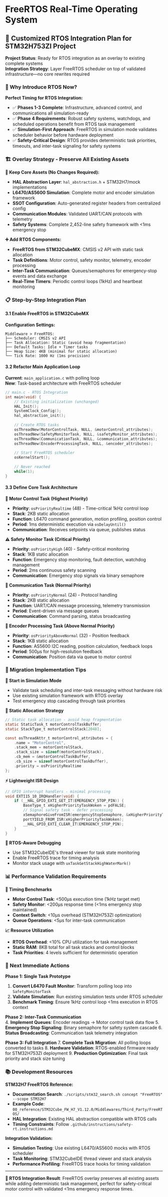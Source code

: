 # FreeRTOS Real-Time Operating System

## 🎯 Customized RTOS Integration Plan for STM32H753ZI Project

**Project Status**: Ready for RTOS integration as an overlay to existing complete systems  
**Integration Strategy**: Layer FreeRTOS scheduler on top of validated infrastructure—no core rewrites required

### 🚀 Why Introduce RTOS Now?

**Perfect Timing for RTOS Integration:**
- ✅ **Phases 1-3 Complete**: Infrastructure, advanced control, and communications all simulation-ready
- ✅ **Phase 4 Requirements**: Robust safety systems, watchdogs, and scheduled operations benefit from RTOS task management
- ✅ **Simulation-First Approach**: FreeRTOS in simulation mode validates scheduler behavior before hardware deployment
- ✅ **Safety-Critical Design**: RTOS provides deterministic task priorities, timeouts, and inter-task signaling for safety systems

### 🏗️ Overlay Strategy - Preserve All Existing Assets

**🔧 Keep Core Assets (No Changes Required):**
- **HAL Abstraction Layer**: `hal_abstraction.h` + STM32H7/mock implementations
- **L6470/AS5600 Simulation**: Complete motor and encoder simulation framework  
- **SSOT Configuration**: Auto-generated register headers from centralized config
- **Communication Modules**: Validated UART/CAN protocols with telemetry
- **Safety Systems**: Complete 2,452-line safety framework with <1ms emergency stop

**➕ Add RTOS Components:**
- **FreeRTOS from STM32CubeMX**: CMSIS v2 API with static task allocation
- **Task Definitions**: Motor control, safety monitor, telemetry, encoder processing
- **Inter-Task Communication**: Queues/semaphores for emergency-stop events and data exchange
- **Real-Time Timers**: Periodic control loops (1kHz) and heartbeat monitoring

### 📋 Step-by-Step Integration Plan

#### 3.1 Enable FreeRTOS in STM32CubeMX
**Configuration Settings:**
```
Middleware > FreeRTOS:
├── Scheduler: CMSIS v2 API
├── Task Allocation: Static (avoid heap fragmentation)
├── Default Tasks: Idle + Timer tasks
├── Heap Size: 4KB (minimal for static allocation)
└── Tick Rate: 1000 Hz (1ms precision)
```

#### 3.2 Refactor Main Application Loop
**Current**: `main_application.c` with polling loop  
**New**: Task-based architecture with FreeRTOS scheduler

```c
// main.c - RTOS Integration
int main(void) {
    // Existing initialization (unchanged)
    HAL_Init();
    SystemClock_Config();
    hal_abstraction_init();
    
    // Create RTOS tasks
    osThreadNew(MotorControlTask, NULL, &motorControl_attributes);
    osThreadNew(SafetyMonitorTask, NULL, &safetyMonitor_attributes);
    osThreadNew(CommunicationTask, NULL, &communication_attributes);
    osThreadNew(EncoderProcessingTask, NULL, &encoder_attributes);
    
    // Start FreeRTOS scheduler
    osKernelStart();
    
    // Never reached
    while(1);
}
```

#### 3.3 Define Core Task Architecture

**🎯 Motor Control Task (Highest Priority)**
- **Priority**: `osPriorityRealtime` (48) - Time-critical 1kHz control loop
- **Stack**: 2KB static allocation
- **Function**: L6470 command generation, motion profiling, position control
- **Period**: 1ms deterministic execution via `osDelayUntil()`
- **Communication**: Receives setpoints via queue, publishes status

**⚠️ Safety Monitor Task (Critical Priority)**
- **Priority**: `osPriorityHigh` (40) - Safety-critical monitoring
- **Stack**: 1KB static allocation  
- **Function**: Emergency stop monitoring, fault detection, watchdog management
- **Period**: 2ms continuous safety scanning
- **Communication**: Emergency stop signals via binary semaphore

**📡 Communication Task (Normal Priority)**
- **Priority**: `osPriorityNormal` (24) - Protocol handling
- **Stack**: 2KB static allocation
- **Function**: UART/CAN message processing, telemetry transmission
- **Period**: Event-driven via message queues
- **Communication**: Command parsing, status broadcasting

**📐 Encoder Processing Task (Above Normal Priority)**
- **Priority**: `osPriorityAboveNormal` (32) - Position feedback
- **Stack**: 1KB static allocation
- **Function**: AS5600 I2C reading, position calculation, feedback loops
- **Period**: 500μs for high-resolution feedback
- **Communication**: Position data via queue to motor control

### 🔧 Migration Implementation Tips

**🚀 Start in Simulation Mode**
- Validate task scheduling and inter-task messaging without hardware risk
- Use existing simulation framework with RTOS overlay
- Test emergency stop cascading through task priorities

**🧱 Static Allocation Strategy**
```c
// Static task allocation - avoid heap fragmentation
static StaticTask_t motorControlTaskBuffer;
static StackType_t motorControlStack[2048];

const osThreadAttr_t motorControl_attributes = {
    .name = "MotorControl",
    .stack_mem = motorControlStack,
    .stack_size = sizeof(motorControlStack),
    .cb_mem = &motorControlTaskBuffer,
    .cb_size = sizeof(motorControlTaskBuffer),
    .priority = osPriorityRealtime
};
```

**⚡ Lightweight ISR Design**
```c
// GPIO interrupt handlers - minimal processing
void EXTI15_10_IRQHandler(void) {
    if (__HAL_GPIO_EXTI_GET_IT(EMERGENCY_STOP_PIN)) {
        BaseType_t xHigherPriorityTaskWoken = pdFALSE;
        // Signal safety task - defer processing
        xSemaphoreGiveFromISR(emergencyStopSemaphore, &xHigherPriorityTaskWoken);
        portYIELD_FROM_ISR(xHigherPriorityTaskWoken);
        __HAL_GPIO_EXTI_CLEAR_IT(EMERGENCY_STOP_PIN);
    }
}
```

**🐛 RTOS-Aware Debugging**
- Use STM32CubeIDE's thread viewer for task state monitoring
- Enable FreeRTOS trace for timing analysis
- Monitor stack usage with `uxTaskGetStackHighWaterMark()`

### 📊 Performance Validation Requirements

**🎯 Timing Benchmarks**
- **Motor Control Task**: <500μs execution time (1kHz target met)
- **Safety Monitor**: <200μs response time (<1ms emergency stop maintained)
- **Context Switch**: <10μs overhead (STM32H753ZI optimization)
- **Queue Operations**: <5μs for inter-task communication

**📈 Resource Utilization**
- **RTOS Overhead**: <10% CPU utilization for task management
- **Static RAM**: 8KB total for all task stacks and control blocks
- **Task Priorities**: 4 levels sufficient for deterministic operation

### 🔄 Next Immediate Actions

**Phase 1: Single Task Prototype**
1. **Convert L6470 Fault Monitor**: Transform polling loop into `SafetyMonitorTask`
2. **Validate Simulation**: Run existing simulation tests under RTOS scheduler
3. **Benchmark Timing**: Ensure 1kHz control loop <1ms execution in RTOS context

**Phase 2: Inter-Task Communication**  
4. **Implement Queues**: Encoder readings → Motor control task data flow
5. **Emergency Stop Signaling**: Binary semaphore for safety system cascade
6. **Status Broadcasting**: Communication task telemetry integration

**Phase 3: Full Integration**
7. **Complete Task Migration**: All polling loops converted to tasks
8. **Hardware Validation**: RTOS-enabled firmware ready for STM32H753ZI deployment
9. **Production Optimization**: Final task priority and stack size tuning

### 📚 Development Resources

**STM32H7 FreeRTOS Reference:**
- **Documentation Search**: `./scripts/stm32_search.sh concept "FreeRTOS" --scope STM32H7`
- **Example Code**: `00_reference/STM32Cube_FW_H7_V1.12.0/Middlewares/Third_Party/FreeRTOS/`
- **HAL Integration**: Existing HAL abstraction compatible with RTOS calls
- **Timing Constraints**: Follow `.github/instructions/safety-rt.instructions.md`

**Integration Validation:**
- **Simulation Testing**: Use existing L6470/AS5600 mocks with RTOS scheduler
- **Task Monitoring**: STM32CubeIDE thread viewer and stack analysis
- **Performance Profiling**: FreeRTOS trace hooks for timing validation

---

**🎉 RTOS Integration Result**: FreeRTOS overlay preserves all existing assets while adding deterministic task management, perfect for safety-critical motor control with validated <1ms emergency response times.
